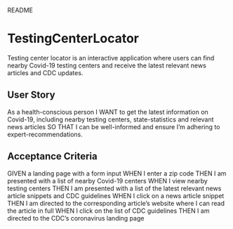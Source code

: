 README

# TestingCenterLocator
Testing center locator is an interactive application where users can find nearby Covid-19 testing centers and receive the latest relevant news articles and CDC updates.

## User Story
As a health-conscious person
I WANT to get the latest information on Covid-19, including nearby testing centers, state-statistics and relevant news articles
SO THAT I can be well-informed and ensure I’m adhering to expert-recommendations.

## Acceptance Criteria
GIVEN a landing page with a form input
WHEN I enter a zip code
THEN I am presented with a list of nearby Covid-19 centers
WHEN I view nearby testing centers
THEN I am presented with a list of the latest relevant news article snippets and CDC guidelines
WHEN I click on a news article snippet
THEN I am directed to the corresponding article’s website where I can read the article in full
WHEN I click on the list of CDC guidelines
THEN I am directed to the CDC’s coronavirus landing page
